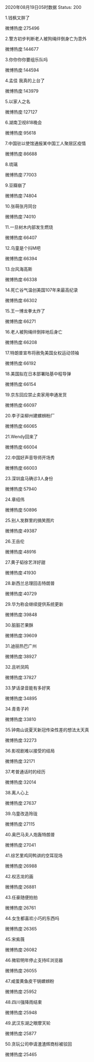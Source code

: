 2020年08月19日05时数据
Status: 200

1.钱枫又胖了

微博热度:275496

2.警方初步判断老人被狗绳绊倒身亡为意外

微博热度:144677

3.你你你你要组乐队吗

微博热度:144594

4.孟佳 我真的上台了

微博热度:143979

5.以家人之名

微博热度:127127

6.湖南卫视818晚会

微博热度:95618

7.中国驻以使馆通报某中国工人聚居区疫情

微博热度:86688

8.琉璃

微博热度:77003

9.豆瓣崩了

微博热度:74804

10.张萌张月同台

微博热度:74010

11.一旦树木内部发生燃烧

微博热度:66407

12.乌童是个抖M吧

微博热度:66394

13.台风海高斯

微博热度:66338

14.死亡谷气温创美国107年来最高纪录

微博热度:66302

15.王一博龙拳太炸了

微博热度:66271

16.老人被狗绳绊倒摔地后身亡

微博热度:66208

17.特朗普宣布将赦免美国女权运动领袖

微博热度:66192

18.美国拟在日本部署陆基中程导弹

微博热度:66154

19.京东回应禁止卖家用申通发货

微博热度:66097

20.李子柒柳州建螺蛳粉厂

微博热度:66065

21.Wendy回来了

微博热度:66004

22.中国好声音导师开场秀

微博热度:66003

23.深圳盒马确诊3人身份

微博热度:57940

24.章绍伟

微博热度:50896

25.别人发群里的搞笑图片

微博热度:49387

26.王岳伦

微博热度:48916

27.黄子韬徐艺洋好甜

微博热度:41930

28.新西兰总理回击特朗普

微博热度:40729

29.华为称会继续提供系统更新

微博热度:39848

30.脏脏芒果酥

微博热度:39609

31.迪丽热巴广州

微博热度:38927

32.且听凤鸣

微博热度:37827

33.梦话录音能有多好笑

微博热度:34895

34.青青子衿

微博热度:33810

35.钟南山说夏天新冠传染性差的想法太天真

微博热度:32273

36.影视剧难以接受的结局

微博热度:32171

37.考普通话时的经历

微博热度:32014

38.离人心上

微博热度:27637

39.乌童改造玲珑

微博热度:27115

40.奥巴马夫人炮轰特朗普

微博热度:27041

41.综艺里鸡同鸭讲的空耳现场

微博热度:26988

42.权志龙的画

微博热度:26881

43.任豪随便拍拍

微博热度:26761

44.女生都喜欢小巧的东西吗

微博热度:26365

45.宋紫薇

微博热度:26082

46.微软明年停止支持IE浏览器

微博热度:26055

47.咸蛋黄鱼皮干锅螺蛳粉

微博热度:25952

48.四川强降雨结束

微博热度:25948

49.武汉东湖之眼摩天轮

微博热度:25877

50.贪玩公司申请渣渣辉商标被驳回

微博热度:25465

